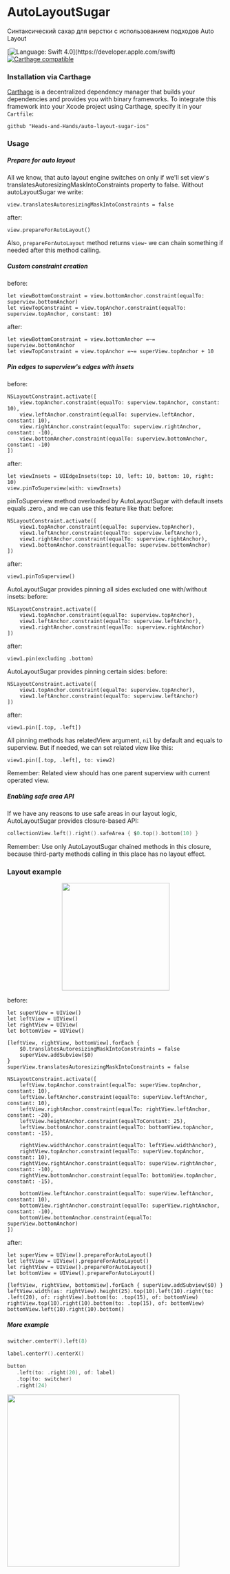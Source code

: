 # AutoLayoutSugar
Синтаксический сахар для верстки с использованием подходов Auto Layout

[![Language: Swift 4.0](https://img.shields.io/badge/Swift-4.0-orange.svg?style=flat")](https://developer.apple.com/swift) [![Carthage compatible](https://img.shields.io/badge/Carthage-compatible-4BC51D.svg?style=flat)](https://github.com/Carthage/Carthage)

### Installation via Carthage
[Carthage](https://github.com/Carthage/Carthage) is a decentralized dependency manager that builds your dependencies and provides you with binary frameworks. To integrate this framework into your Xcode project using Carthage, specify it in your `Cartfile`:

```ogdl
github "Heads-and-Hands/auto-layout-sugar-ios"
```

### Usage
##### Prepare for auto layout
All we know, that auto layout engine switches on only if we'll set view's translatesAutoresizingMaskIntoConstraints property to false.
Without autoLayoutSugar we write:
```
view.translatesAutoresizingMaskIntoConstraints = false
```
after:
```
view.prepareForAutoLayout()
```
Also, `prepareForAutoLayout` method returns `view`- we can chain something if needed after this method calling.
##### Custom constraint creation
before:
```
let viewBottomConstraint = view.bottomAnchor.constraint(equalTo: superview.bottomAnchor)
let viewTopConstraint = view.topAnchor.constraint(equalTo: superview.topAnchor, constant: 10)
```
after:
```
let viewBottomConstraint = view.bottomAnchor =~= superview.bottomAnchor
let viewTopConstraint = view.topAnchor =~= superView.topAnchor + 10
```
##### Pin edges to superview's edges with insets
before:
```
NSLayoutConstraint.activate([
	view.topAnchor.constraint(equalTo: superview.topAnchor, constant: 10),
	view.leftAnchor.constraint(equalTo: superview.leftAnchor, constant: 10),
	view.rightAnchor.constraint(equalTo: superview.rightAnchor, constant: -10),
	view.bottomAnchor.constraint(equalTo: superview.bottomAnchor, constant: -10)
])
```
after:
```
let viewInsets = UIEdgeInsets(top: 10, left: 10, bottom: 10, right: 10)
view.pinToSuperview(with: viewInsets)
```
pinToSuperview method overloaded by AutoLayoutSugar with default insets equals .zero., and we can use this feature like that:
before:
```
NSLayoutConstraint.activate([
	view1.topAnchor.constraint(equalTo: superview.topAnchor),
	view1.leftAnchor.constraint(equalTo: superview.leftAnchor),
	view1.rightAnchor.constraint(equalTo: superview.rightAnchor),
	view1.bottomAnchor.constraint(equalTo: superview.bottomAnchor)
])
```
after:
```
view1.pinToSuperview()
```
AutoLayoutSugar provides pinning all sides excluded one with/without insets:
before:
```
NSLayoutConstraint.activate([
	view1.topAnchor.constraint(equalTo: superview.topAnchor),
	view1.leftAnchor.constraint(equalTo: superview.leftAnchor),
	view1.rightAnchor.constraint(equalTo: superview.rightAnchor)
])
```
after:
```
view1.pin(excluding .bottom)
```
AutoLayoutSugar provides pinning certain sides:
before:
```
NSLayoutConstraint.activate([
	view1.topAnchor.constraint(equalTo: superview.topAnchor),
	view1.leftAnchor.constraint(equalTo: superview.leftAnchor)
])
```
after:
```
view1.pin([.top, .left])
```
All pinning methods has relatedView argument, `nil` by default and equals to superview. But if needed, we can set related view like this:
```
view1.pin([.top, .left], to: view2)
```
Remember: Related view should has one parent superview with current operated view.

##### Enabling safe area API
If we have any reasons to use safe areas in our layout logic, AutoLayoutSugar provides closure-based API:
```swift
collectionView.left().right().safeArea { $0.top().bottom(10) }
```
Remember: Use only AutoLayoutSugar chained methods in this closure, because third-party methods calling in this place has no layout effect.

### Layout example
<p align="center">
  <img src="https://i.imgur.com/0csygci.png" width="250">
</p>

before:
```
let superView = UIView()
let leftView = UIView()
let rightView = UIView(
let bottomView = UIView()

[leftView, rightView, bottomView].forEach { 
	$0.translatesAutoresizingMaskIntoConstraints = false
	superView.addSubview($0) 
}
superView.translatesAutoresizingMaskIntoConstraints = false

NSLayoutConstraint.activate([
	leftView.topAnchor.constraint(equalTo: superView.topAnchor, constant: 10),
	leftView.leftAnchor.constraint(equalTo: superView.leftAnchor, constant: 10),
	leftView.rightAnchor.constraint(equalTo: rightView.leftAnchor, constant: -20),
	leftView.heightAnchor.constraint(equalToConstant: 25),
	leftView.bottomAnchor.constraint(equalTo: bottomView.topAnchor, constant: -15),

	rightView.widthAnchor.constraint(equalTo: leftView.widthAnchor),
	rightView.topAnchor.constraint(equalTo: superView.topAnchor, constant: 10),
	rightView.rightAnchor.constraint(equalTo: superView.rightAnchor, constant: -10),
	rightView.bottomAnchor.constraint(equalTo: bottomView.topAnchor, constant: -15),

	bottomView.leftAnchor.constraint(equalTo: superView.leftAnchor, constant: 10),
	bottomView.rightAnchor.constraint(equalTo: superView.rightAnchor, constant: -10),
	bottomView.bottomAnchor.constraint(equalTo: superView.bottomAnchor)
])
```
after:
```
let superView = UIView().prepareForAutoLayout()
let leftView = UIView().prepareForAutoLayout()
let rightView = UIView().prepareForAutoLayout()
let bottomView = UIView().prepareForAutoLayout()

[leftView, rightView, bottomView].forEach { superView.addSubview($0) }
leftView.width(as: rightView).height(25).top(10).left(10).right(to: .left(20), of: rightView).bottom(to: .top(15), of: bottomView)
rightView.top(10).right(10).bottom(to: .top(15), of: bottomView)
bottomView.left(10).right(10).bottom()
```
##### More example
```swift
switcher.centerY().left(8)

label.centerY().centerX()

button
   .left(to: .right(20), of: label)
   .top(to: switcher)
   .right(24)
```
<p align="left">
  <img src="https://i.imgur.com/X0w6WIS.png" width="400">
</p>


